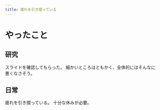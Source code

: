 ```yaml
---
title: 疲れを引き摺っている
---
```


# やったこと

## 研究

スライドを確認してもらった。
細かいところはともかく、全体的にはそんなに悪くなさそう。

## 日常

疲れを引き摺っている。
十分な休みが必要。
